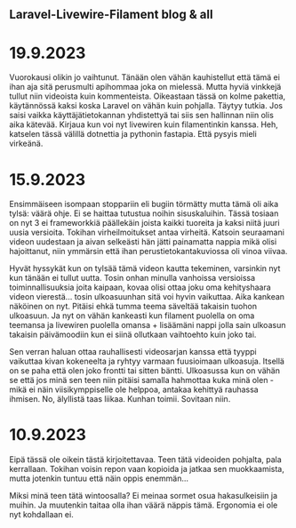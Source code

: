 ## Laravel-Livewire-Filament blog & all

# 19.9.2023

Vuorokausi olikin jo vaihtunut. Tänään olen vähän kauhistellut että tämä ei ihan aja sitä perusmulti apihommaa joka on mielessä. Mutta hyviä vinkkejä tullut niin videoista kuin kommenteista. Oikeastaan tässä on kolme pakettia, käytännössä kaksi koska Laravel on vähän kuin pohjalla. Täytyy tutkia. Jos saisi vaikka käyttäjätietokannan yhdistettyä tai siis sen hallinnan niin olis aika kätevää. Kirjaua kun voi nyt livewiren kuin filamentinkin kanssa. Heh, katselen tässä välillä dotnettia ja pythonin fastapia. Että pysyis mieli virkeänä.

# 15.9.2023

Ensimmäiseen isompaan stoppariin eli bugiin törmätty mutta tämä oli aika tylsä: väärä ohje. Ei se haittaa tutustua noihin sisuskaluihin. Tässä tosiaan on nyt 3 ei frameworkkiä päällekäin joista kaikki tuoreita ja kaksi niitä juuri uusia versioita. Tokihan virheilmoitukset antaa virheitä. Katsoin seuraamani videon uudestaan ja aivan selkeästi hän jätti painamatta nappia mikä olisi hajoittanut, niin ymmärsin että ihan perustietokantakuviossa oli vinoa viivaa.

Hyvät hyssykät kun on tylsää tämä videon kautta tekeminen, varsinkin nyt kun tänään ei tullut uutta. Tosin onhan minulla vanhoissa versioissa toiminnallisuuksia joita kaipaan, kovaa olisi ottaa joku oma kehityshaara videon vierestä... tosin ulkoasuunhan sitä voi hyvin vaikuttaa. Aika kankean näköinen on nyt. Pitäisi ehkä tumma teema säveltää takaisin tuohon ulkoasuun. Ja nyt on vähän kankeasti kun filament puolella on oma teemansa ja livewiren puolella omansa + lisäämäni nappi jolla sain ulkoasun takaisin päivämoodiin kun ei siinä ollutkaan vaihtoehto kuin joko tai.

Sen verran haluan ottaa rauhallisesti videosarjan kanssa että tyyppi vaikuttaa kivan kokeneelta ja ryhtyy varmaan fuusioimaan ulkoasuja. Itsellä on se paha että olen joko frontti tai sitten bäntti. Ulkoasussa kun on vähän se että jos minä sen teen niin pitäisi samalla hahmottaa kuka minä olen - mikä ei näin viisikymppiselle ole helppoa, antakaa kehittyä rauhassa ihmisen. No, älyllistä taas liikaa. Kunhan toimii. Sovitaan niin.

# 10.9.2023

Eipä tässä ole oikein tästä kirjoitettavaa. Teen tätä videoiden pohjalta, pala kerrallaan. Tokihan voisin repon vaan kopioida ja jatkaa sen muokkaamista, mutta jotenkin tuntuu että näin oppis enemmän...

Miksi minä teen tätä wintoosalla? Ei meinaa sormet osua hakasulkeisiin ja muihin. Ja muutenkin taitaa olla ihan väärä näppis tämä. Ergonomia ei ole nyt kohdallaan ei.
